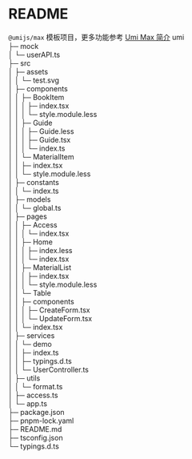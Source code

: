 # README

`@umijs/max` 模板项目，更多功能参考 [Umi Max 简介](https://umijs.org/docs/max/introduce) umi  
├─ mock  
│ └─ userAPI.ts  
├─ src  
│ ├─ assets  
│ │ └─ test.svg  
│ ├─ components  
│ │ ├─ BookItem  
│ │ │ ├─ index.tsx  
│ │ │ └─ style.module.less  
│ │ ├─ Guide  
│ │ │ ├─ Guide.less  
│ │ │ ├─ Guide.tsx  
│ │ │ └─ index.ts  
│ │ └─ MaterialItem  
│ │ ├─ index.tsx  
│ │ └─ style.module.less  
│ ├─ constants  
│ │ └─ index.ts  
│ ├─ models  
│ │ └─ global.ts  
│ ├─ pages  
│ │ ├─ Access  
│ │ │ └─ index.tsx  
│ │ ├─ Home  
│ │ │ ├─ index.less  
│ │ │ └─ index.tsx  
│ │ ├─ MaterialList  
│ │ │ ├─ index.tsx  
│ │ │ └─ style.module.less  
│ │ └─ Table  
│ │ ├─ components  
│ │ │ ├─ CreateForm.tsx  
│ │ │ └─ UpdateForm.tsx  
│ │ └─ index.tsx  
│ ├─ services  
│ │ └─ demo  
│ │ ├─ index.ts  
│ │ ├─ typings.d.ts  
│ │ └─ UserController.ts  
│ ├─ utils  
│ │ └─ format.ts  
│ ├─ access.ts  
│ └─ app.ts  
├─ package.json  
├─ pnpm-lock.yaml  
├─ README.md  
├─ tsconfig.json  
└─ typings.d.ts

